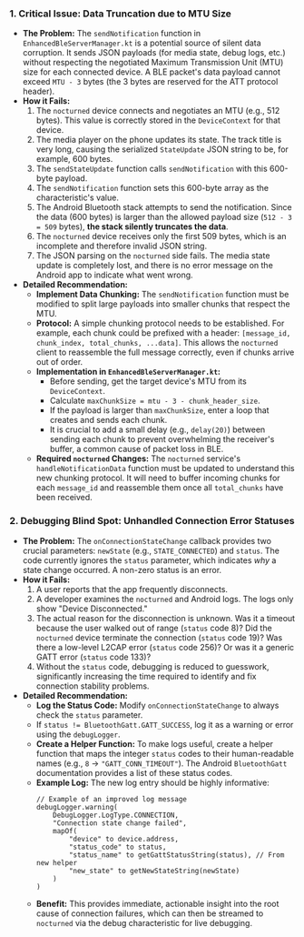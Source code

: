 ### 1. **Critical Issue: Data Truncation due to MTU Size**

*   **The Problem:** The `sendNotification` function in `EnhancedBleServerManager.kt` is a potential source of silent data corruption. It sends JSON payloads (for media state, debug logs, etc.) without respecting the negotiated Maximum Transmission Unit (MTU) size for each connected device. A BLE packet's data payload cannot exceed `MTU - 3` bytes (the 3 bytes are reserved for the ATT protocol header).
*   **How it Fails:**
    1.  The `nocturned` device connects and negotiates an MTU (e.g., 512 bytes). This value is correctly stored in the `DeviceContext` for that device.
    2.  The media player on the phone updates its state. The track title is very long, causing the serialized `StateUpdate` JSON string to be, for example, 600 bytes.
    3.  The `sendStateUpdate` function calls `sendNotification` with this 600-byte payload.
    4.  The `sendNotification` function sets this 600-byte array as the characteristic's value.
    5.  The Android Bluetooth stack attempts to send the notification. Since the data (600 bytes) is larger than the allowed payload size (`512 - 3 = 509` bytes), **the stack silently truncates the data**.
    6.  The `nocturned` device receives only the first 509 bytes, which is an incomplete and therefore invalid JSON string.
    7.  The JSON parsing on the `nocturned` side fails. The media state update is completely lost, and there is no error message on the Android app to indicate what went wrong.
*   **Detailed Recommendation:**
    *   **Implement Data Chunking:** The `sendNotification` function must be modified to split large payloads into smaller chunks that respect the MTU.
    *   **Protocol:** A simple chunking protocol needs to be established. For example, each chunk could be prefixed with a header: `[message_id, chunk_index, total_chunks, ...data]`. This allows the `nocturned` client to reassemble the full message correctly, even if chunks arrive out of order.
    *   **Implementation in `EnhancedBleServerManager.kt`:**
        *   Before sending, get the target device's MTU from its `DeviceContext`.
        *   Calculate `maxChunkSize = mtu - 3 - chunk_header_size`.
        *   If the payload is larger than `maxChunkSize`, enter a loop that creates and sends each chunk.
        *   It is crucial to add a small delay (e.g., `delay(20)`) between sending each chunk to prevent overwhelming the receiver's buffer, a common cause of packet loss in BLE.
    *   **Required `nocturned` Changes:** The `nocturned` service's `handleNotificationData` function must be updated to understand this new chunking protocol. It will need to buffer incoming chunks for each `message_id` and reassemble them once all `total_chunks` have been received.

### 2. **Debugging Blind Spot: Unhandled Connection Error Statuses**

*   **The Problem:** The `onConnectionStateChange` callback provides two crucial parameters: `newState` (e.g., `STATE_CONNECTED`) and `status`. The code currently ignores the `status` parameter, which indicates *why* a state change occurred. A non-zero status is an error.
*   **How it Fails:**
    1.  A user reports that the app frequently disconnects.
    2.  A developer examines the `nocturned` and Android logs. The logs only show "Device Disconnected."
    3.  The actual reason for the disconnection is unknown. Was it a timeout because the user walked out of range (`status` code 8)? Did the `nocturned` device terminate the connection (`status` code 19)? Was there a low-level L2CAP error (`status` code 256)? Or was it a generic GATT error (`status` code 133)?
    4.  Without the `status` code, debugging is reduced to guesswork, significantly increasing the time required to identify and fix connection stability problems.
*   **Detailed Recommendation:**
    *   **Log the Status Code:** Modify `onConnectionStateChange` to always check the `status` parameter.
    *   If `status != BluetoothGatt.GATT_SUCCESS`, log it as a warning or error using the `debugLogger`.
    *   **Create a Helper Function:** To make logs useful, create a helper function that maps the integer `status` codes to their human-readable names (e.g., `8` -> `"GATT_CONN_TIMEOUT"`). The Android `BluetoothGatt` documentation provides a list of these status codes.
    *   **Example Log:** The new log entry should be highly informative:
        ```
        // Example of an improved log message
        debugLogger.warning(
            DebugLogger.LogType.CONNECTION,
            "Connection state change failed",
            mapOf(
                "device" to device.address,
                "status_code" to status,
                "status_name" to getGattStatusString(status), // From new helper
                "new_state" to getNewStateString(newState)
            )
        )
        ```
    *   **Benefit:** This provides immediate, actionable insight into the root cause of connection failures, which can then be streamed to `nocturned` via the debug characteristic for live debugging.